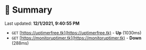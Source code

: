 # 📖 Summary
Last updated: **12/1/2021, 9:40:55 PM**

- `GET` [https://uptimerfree.tk](https://uptimerfree.tk) - **Up** (1030ms)
- `GET` [https://monitoruptimer.tk](https://monitoruptimer.tk) - **Down** (288ms)
